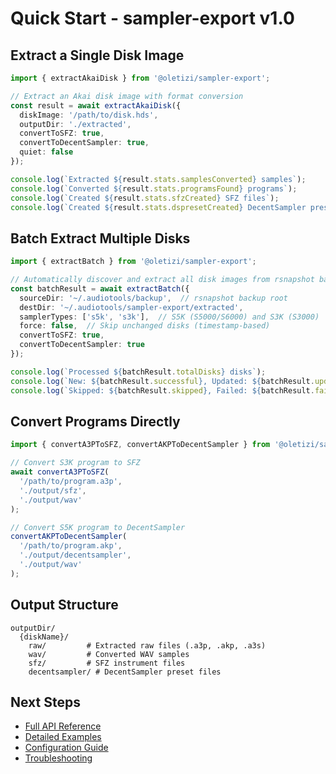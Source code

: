 # Quick Start - sampler-export v1.0

## Extract a Single Disk Image

```typescript
import { extractAkaiDisk } from '@oletizi/sampler-export';

// Extract an Akai disk image with format conversion
const result = await extractAkaiDisk({
  diskImage: '/path/to/disk.hds',
  outputDir: './extracted',
  convertToSFZ: true,
  convertToDecentSampler: true,
  quiet: false
});

console.log(`Extracted ${result.stats.samplesConverted} samples`);
console.log(`Converted ${result.stats.programsFound} programs`);
console.log(`Created ${result.stats.sfzCreated} SFZ files`);
console.log(`Created ${result.stats.dspresetCreated} DecentSampler presets`);
```

## Batch Extract Multiple Disks

```typescript
import { extractBatch } from '@oletizi/sampler-export';

// Automatically discover and extract all disk images from rsnapshot backup
const batchResult = await extractBatch({
  sourceDir: '~/.audiotools/backup',  // rsnapshot backup root
  destDir: '~/.audiotools/sampler-export/extracted',
  samplerTypes: ['s5k', 's3k'],  // S5K (S5000/S6000) and S3K (S3000)
  force: false,  // Skip unchanged disks (timestamp-based)
  convertToSFZ: true,
  convertToDecentSampler: true
});

console.log(`Processed ${batchResult.totalDisks} disks`);
console.log(`New: ${batchResult.successful}, Updated: ${batchResult.updated}`);
console.log(`Skipped: ${batchResult.skipped}, Failed: ${batchResult.failed}`);
```

## Convert Programs Directly

```typescript
import { convertA3PToSFZ, convertAKPToDecentSampler } from '@oletizi/sampler-export';

// Convert S3K program to SFZ
await convertA3PToSFZ(
  '/path/to/program.a3p',
  './output/sfz',
  './output/wav'
);

// Convert S5K program to DecentSampler
convertAKPToDecentSampler(
  '/path/to/program.akp',
  './output/decentsampler',
  './output/wav'
);
```

## Output Structure

```
outputDir/
  {diskName}/
    raw/         # Extracted raw files (.a3p, .akp, .a3s)
    wav/         # Converted WAV samples
    sfz/         # SFZ instrument files
    decentsampler/ # DecentSampler preset files
```

## Next Steps

- [Full API Reference](./api-reference.md)
- [Detailed Examples](./examples.md)
- [Configuration Guide](./configuration.md)
- [Troubleshooting](./troubleshooting.md)
